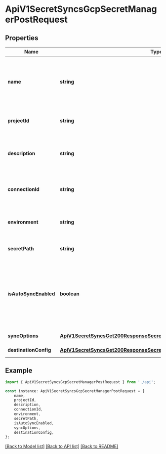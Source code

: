 # ApiV1SecretSyncsGcpSecretManagerPostRequest


## Properties

Name | Type | Description | Notes
------------ | ------------- | ------------- | -------------
**name** | **string** | The name of the GCP Secret Manager Sync to create. Must be slug-friendly. | [default to undefined]
**projectId** | **string** | The ID of the project to create the sync in. | [default to undefined]
**description** | **string** | An optional description for the GCP Secret Manager Sync. | [optional] [default to undefined]
**connectionId** | **string** | The ID of the GCP Connection to use for syncing. | [default to undefined]
**environment** | **string** | The slug of the project environment to sync secrets from. | [default to undefined]
**secretPath** | **string** | The folder path to sync secrets from. | [default to undefined]
**isAutoSyncEnabled** | **boolean** | Whether secrets should be automatically synced when changes occur at the source location or not. | [optional] [default to true]
**syncOptions** | [**ApiV1SecretSyncsGet200ResponseSecretSyncsInnerAnyOf3SyncOptions**](ApiV1SecretSyncsGet200ResponseSecretSyncsInnerAnyOf3SyncOptions.md) |  | [default to undefined]
**destinationConfig** | [**ApiV1SecretSyncsGet200ResponseSecretSyncsInnerAnyOf3DestinationConfig**](ApiV1SecretSyncsGet200ResponseSecretSyncsInnerAnyOf3DestinationConfig.md) |  | [default to undefined]

## Example

```typescript
import { ApiV1SecretSyncsGcpSecretManagerPostRequest } from './api';

const instance: ApiV1SecretSyncsGcpSecretManagerPostRequest = {
    name,
    projectId,
    description,
    connectionId,
    environment,
    secretPath,
    isAutoSyncEnabled,
    syncOptions,
    destinationConfig,
};
```

[[Back to Model list]](../README.md#documentation-for-models) [[Back to API list]](../README.md#documentation-for-api-endpoints) [[Back to README]](../README.md)
